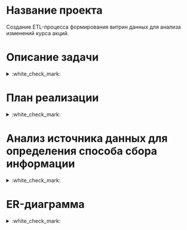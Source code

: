 ﻿Название проекта
===========

Cоздание ETL-процесса формирования витрин данных для анализа изменений курса акций.

Описание задачи
===========
<details>
<summary> :white_check_mark: </summary>

Разработать скрипты загрузки данных в 2-х режимах:

• Инициализирующий — загрузка полного слепка данных источника

• Инкрементальный — загрузка дельты данных за прошедшие сутки

Организовать правильную структуру хранения данных:

• Сырой слой данных

• Промежуточный слой

• Слой витрин

В качестве результата работы программного продукта необходимо написать скрипт, который формирует витрину данных следующего содержания:

• Суррогатный ключ категории

• Название валюты

• Суммарный объем торгов за последние сутки

• Курс валюты на момент открытия торгов для данных суток

• Курс валюты на момент закрытия торгов для данных суток

• Разница (в %) курса с момента открытия до момента закрытия торгов для данных суток

• Минимальный временной интервал, на котором был зафиксирован самый крупный объем торгов для данных суток

• Минимальный временной интервал, на котором был зафиксирован максимальный курс для данных суток

• Минимальный временной интервал, на котором был зафиксирован минимальный курс торгов для данных суток

Дополнение:

В качестве основы витрины необходимо выбрать 3–5 различных валют или акций компаний.

Источники:

[Free Stock APIs in JSON & Excel | Alpha Vantage](https://www.alphavantage.co/) 

</details>


План реализации
===========
<details>
<summary> :white_check_mark: </summary>

1. Анализ источника данных для определения способа сбора информации

2. Проектирование структуры DWH

3. Определение стека используемых при реализации проекта  технологий 

4. Физическая реализация проекта: написание скриптов для создания БД, настройка соединений

</details>


Анализ источника данных для определения способа сбора информации
===========
<details>
<summary> :white_check_mark: </summary>

Заданный в качестве источника данных  API предоставляет глобальные данные по акциям в 4 различных временных разрешениях: (1) ежедневно, (2) еженедельно, (3) ежемесячно и (4) внутридневно.

Т.к. нам необходимо определить временные интервалы на которых был зафиксирован минимальный/максимальный курс торгов за сутки и самый крупный объем торгов за сутки - мы выбираем API возвращающий внутридневные временные ряды TIME_SERIES_INTRADAY.

API позволяет задать интервал времени между двумя последовательными точками данных во временном ряду. Поддерживаются следующие значения: 1min, 5min, 15min, 30min,60min.

Т.к. нам нужно найти минимальные временные интервалы, выбираем интервал равный 1min.

В качестве основы витрины выбираем 5 акций популярных компаний:

• AAPL – Apple

• NVDA – NVIDIA

• TSLA – Tesla

• BABA - Alibaba ADR

• META - Meta Platforms

</details>


ER-диаграмма
===========
<details>
<summary> :white_check_mark: </summary>

![Image alt](https://github.com/MOMIV/MProject/blob/main/doc/pic/ERD.png)

Используемые технологии с обоснованием
===========
<details>
<summary> :white_check_mark: </summary>

• **PostgreSQL**

Объем извлекаемымх данных не велик. 
С учетом часов работы рынков с 04.00 до 20.00 и интервала извлечения 1min мы получаем порядка 960 записей в день по каждой акции.
Выгружать данные можно за месяц, либо последние 100 точек данных. 
Количество записей за месяц 28800.
По 5 акциям 28800*5 = 144000 записей.

Извлекаемые данные структурированы, для их хранения и обработки подходят реляционные базы данных, такие как PostgreSQL.
 
• **Airflow**

Оркестратор, используемый для разработки, планирования и мониторинга рабочих процессов - имеет удобный веб-интерфейс для создания конвейеров данных, где можно наглядно отслеживать жизненный цикл данных в цепочках связанных задач.
</details>


Запуск проекта
===========
<details>
<summary> :white_check_mark: </summary>

1. Для запуска проекта необходимо склонировать проект на свою машину.
В терминале перейти в папку проекта и выполнить команду *docker-compose up -d*

2. Далее необходимо перейти в Airflow  по адресу [http://localhost:8080]( http://localhost:8080/)

3. Для загрузки Variables и Connections запускается DAG [01_conn_var]( https://github.com/MOMIV/MProject/blob/main/airflow/dags/01_conn_var.py)

![Image alt]( https://github.com/MOMIV/MProject/blob/main/doc/pic/Graph_01_conn_var.png)

Результат работы DAG 01_conn_var

![Image alt](https://github.com/MOMIV/MProject/blob/main/doc/pic/List_connection.png)

![Image alt](https://github.com/MOMIV/MProject/blob/main/doc/pic/List_variable.png)

Список DAG

![Image alt](https://github.com/MOMIV/MProject/blob/main/doc/pic/Dags.png)

4. К БД подключаемся с помощью DBeaver, параметры подключения берем из [connections.json](https://github.com/MOMIV/MProject/blob/main/airflow/dags/connections.json)

5. Далее запускается DAG [02_init](https://github.com/MOMIV/MProject/blob/main/airflow/dags/02_init.py) – инициализирующий

![Image alt]( https://github.com/MOMIV/MProject/blob/main/doc/pic/Graph_02_init.png)

Результат работы DAG 02_init

Данные по акциям Apple на row-слое

![Image alt]( https://github.com/MOMIV/MProject/blob/main/doc/pic/DB_after_DAG_01_row.png)

Данные по акциям Apple на core-слое

![Image alt]( https://github.com/MOMIV/MProject/blob/main/doc/pic/DB_after_DAG_01_core.png)

Витрина данных

![Image alt]( https://github.com/MOMIV/MProject/blob/main/doc/pic/DB_after_DAG_01_mart.png)

6. DAG 02_init запускается один раз, далее данные дополняются ежедневно в 01.00 при запуске DAG [03_incr]( https://github.com/MOMIV/MProject/blob/main/airflow/dags/03_incr.py) – инкрементальный

![Image alt]( https://github.com/MOMIV/MProject/blob/main/doc/pic/Graph_03_incr.png)

Результат работы DAG 03_incr

Данные по акциям Apple на row-слое

![Image alt]( https://github.com/MOMIV/MProject/blob/main/doc/pic/DB_after_DAG_02_row.png)

Данные по акциям Apple на core-слое

![Image alt]( https://github.com/MOMIV/MProject/blob/main/doc/pic/DB_after_DAG_02_core.png)

Витрина данных

![Image alt]( https://github.com/MOMIV/MProject/blob/main/doc/pic/DB_after_DAG_02_mart.png)
</details>


Результаты разработки
===========

![Image alt]( https://github.com/MOMIV/MProject/blob/main/doc/pic/DB_after_DAG_02_mart.png)


Выводы
===========

1. Создан ETL-процесс формирования витрин данных для анализа изменений курса акций

2. В процессе выполнения работы закреплены на практике знания и навыки работы с изученными на курсе технологиями  используемыми в инженерии данных
